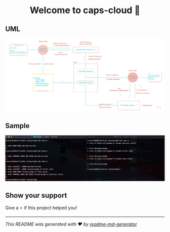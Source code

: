 <h1 align="center">Welcome to caps-cloud 👋</h1>
<p>
</p>

## UML

![UML](assets/caps-cloud.jpg)

## Sample

![UML](assets/sample.jpeg)

## Show your support

Give a ⭐️ if this project helped you!

***
_This README was generated with ❤️ by [readme-md-generator](https://github.com/kefranabg/readme-md-generator)_
